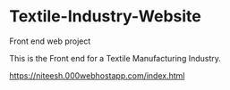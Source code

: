 # Textile-Industry-Website
Front end web project

This is the Front end for a Textile Manufacturing Industry.

https://niteesh.000webhostapp.com/index.html
